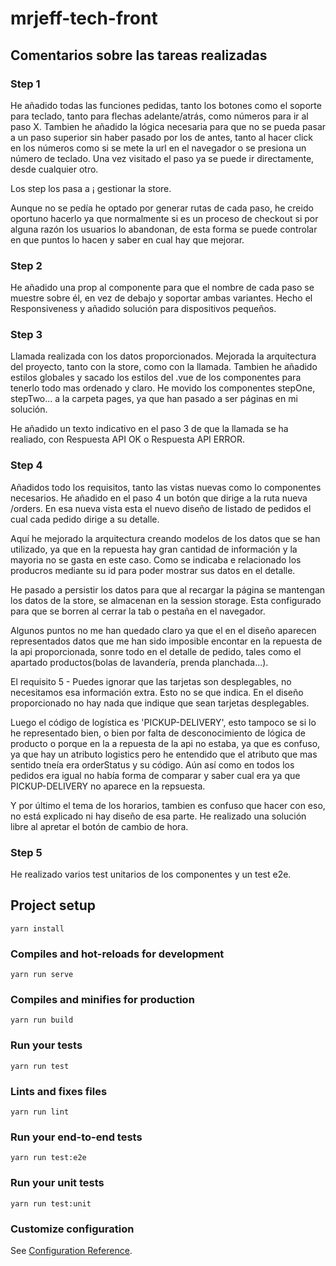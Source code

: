# mrjeff-tech-front
## Comentarios sobre las tareas realizadas
### Step 1

He añadido todas las funciones pedidas, tanto los botones como el soporte para teclado, tanto para flechas adelante/atrás, como números para ir al paso X. Tambien he añadido la lógica necesaria para que no se pueda pasar a un paso superior sin haber pasado por los de antes, tanto al hacer click en los números como si se mete la url en el navegador o se presiona un número de teclado. Una vez visitado el paso ya se puede ir directamente, desde cualquier otro.

Los step los pasa a ¡ gestionar la store.

Aunque no se pedía he optado por generar rutas de cada paso, he creido oportuno hacerlo ya que normalmente si es un proceso de checkout si por alguna razón los usuarios lo abandonan, de esta forma se puede controlar en que puntos lo hacen y saber en cual hay que mejorar.

### Step 2

He añadido una prop al componente para que el nombre de cada paso se muestre sobre él, en vez de debajo y soportar ambas variantes.
Hecho el Responsiveness y añadido solución para dispositivos pequeños.

### Step 3

Llamada realizada con los datos proporcionados. Mejorada la arquitectura del proyecto, tanto con la store, como con la llamada. Tambien he añadido estilos globales y sacado los estilos del .vue de los componentes para tenerlo todo mas ordenado y claro. He movido los componentes stepOne, stepTwo... a la carpeta pages, ya que han pasado a ser páginas en mi solución.

He añadido un texto indicativo en el paso 3 de que la llamada se ha realiado, con Respuesta API OK o Respuesta API ERROR.

### Step 4
Añadidos todo los requisitos, tanto las vistas nuevas como lo componentes necesarios. He añadido en el paso 4 un botón que dirige a la ruta nueva /orders. En esa nueva vista esta el nuevo diseño de listado de pedidos el cual cada pedido dirige a su detalle.

Aquí he mejorado la arquitectura creando modelos de los datos que se han utilizado, ya que en la repuesta hay gran cantidad de información y la mayoria no se gasta en este caso. Como se indicaba e relacionado los producros mediante su id para poder mostrar sus datos en el detalle.

He pasado a persistir los datos para que al recargar la página se mantengan los datos de la store, se almacenan en la session storage. Esta configurado para que se borren al cerrar la tab o pestaña en el navegador.

Algunos puntos no me han quedado claro ya que el en el diseño aparecen representados datos que me han sido imposible encontar en la repuesta de la api proporcionada, sonre todo en el detalle de pedido, tales como el apartado productos(bolas de lavandería, prenda planchada...).

El requisito 5 - Puedes ignorar que las tarjetas son desplegables, no necesitamos esa información extra. Esto no se que indica. En el diseño proporcionado no hay nada que indique que sean tarjetas desplegables.

Luego el código de logística es 'PICKUP-DELIVERY', esto tampoco se si lo he representado bien, o bien por falta de desconocimiento de lógica de producto o porque en la a repuesta de la api no estaba, ya que es confuso, ya que hay un atributo logistics pero he entendido que el atributo que mas sentido tneía era orderStatus y su código. Aún así como en todos los pedidos era igual no había forma de comparar y saber cual era ya que PICKUP-DELIVERY no aparece en la repsuesta.

Y por último el tema de los horarios, tambien es confuso que hacer con eso, no está explicado ni hay diseño de esa parte. He realizado una solución libre al apretar el botón de cambio de hora.

### Step 5

He realizado varios test unitarios de los componentes y un test e2e.


## Project setup
```
yarn install
```

### Compiles and hot-reloads for development
```
yarn run serve
```

### Compiles and minifies for production
```
yarn run build
```

### Run your tests
```
yarn run test
```

### Lints and fixes files
```
yarn run lint
```

### Run your end-to-end tests
```
yarn run test:e2e
```

### Run your unit tests
```
yarn run test:unit
```

### Customize configuration
See [Configuration Reference](https://cli.vuejs.org/config/).
